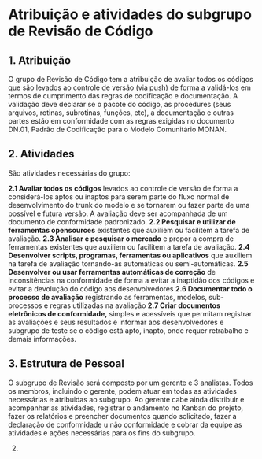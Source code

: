 # Atribuição e atividades do subgrupo de Revisão de Código

## 1. Atribuição

O grupo de Revisão de Código tem a atribuição de avaliar todos os códigos que são levados ao controle de versão (via push) de forma a validá-los em termos de cumprimento das regras de codificação e documentação. A validação deve declarar se o pacote do código, as procedures (seus arquivos, rotinas, subrotinas, funções, etc), a documentação e outras partes estão em conformidade com as regras exigidas no documento DN.01, Padrão de Codificação para o Modelo Comunitário MONAN.

## 2. Atividades

São atividades necessárias do grupo:

**2.1 Avaliar todos os códigos** levados ao controle de versão de forma a considerá-los aptos ou inaptos para serem parte do fluxo normal de desenvolvimento do trunk do modelo e se tornarem ou fazer parte de uma possível e futura versão. A avaliação deve ser acompanhada de um documento de conformidade padronizado.
**2.2 Pesquisar e utilizar de ferramentas opensources** existentes que auxiliem ou facilitem a tarefa de avaliação.
**2.3 Analisar e pesquisar o mercado** e propor a compra de ferramentas existentes que auxiliem ou facilitem a tarefa de avaliação.
**2.4 Desenvolver scripts, programas, ferramentas  ou aplicativos** que auxiliem na tarefa de avaliação tornando-as automáticas ou semi-automáticas.
**2.5 Desenvolver ou usar ferramentas automáticas de correção** de inconsitências na conformidade de forma a evitar a inaptidão dos códigos e evitar a devolução do código aos desenvolvedores
**2.6 Documentar todo o processo de avaliação** registrando as ferramentas, modelos, sub-processos e regras utilizadas na avaliação
**2.7 Criar documentos eletrônicos de conformidade,** simples e acessíveis que permitam registrar as avaliações e seus resultados e informar aos desenvolvedores e subgrupo de teste se o código está apto, inapto, onde requer retrabalho e demais informações.

## 3. Estrutura de Pessoal

O subgrupo de Revisão será composto por um gerente e 3 analistas. Todos os membros, incluindo o gerente, podem atuar em todas as atividades necessárias e atribuidas ao subgrupo. Ao gerente cabe ainda distribuir e acompanhar as atividades, registrar o andamento no Kanban do projeto, fazer os relatórios e preencher documentos quando solicitado, fazer a declaração de conformidade u não conformidade e cobrar da equipe as atividades e ações necessárias para os fins do subgrupo. 

2. 
